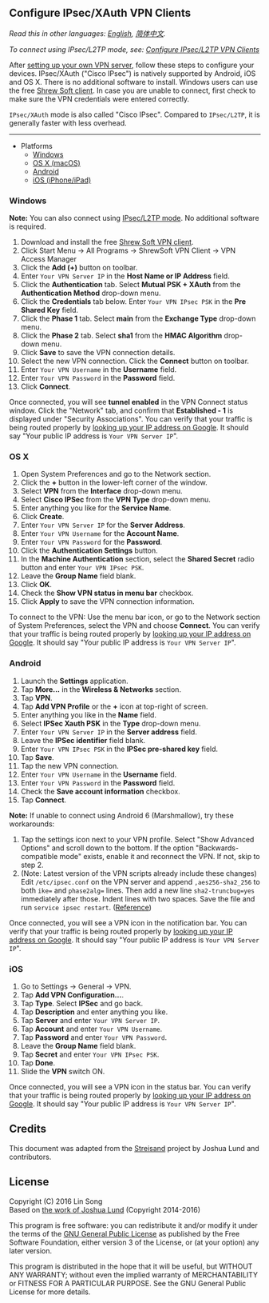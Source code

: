 ﻿## Configure IPsec/XAuth VPN Clients

*Read this in other languages: [English](clients-xauth.md), [简体中文](clients-xauth-zh.md).*

*To connect using IPsec/L2TP mode, see: [Configure IPsec/L2TP VPN Clients](clients.md)*

After <a href="https://github.com/hwdsl2/setup-ipsec-vpn" target="_blank">setting up your own VPN server</a>, follow these steps to configure your devices. IPsec/XAuth ("Cisco IPsec") is natively supported by Android, iOS and OS X. There is no additional software to install. Windows users can use the free <a href="https://www.shrew.net/download/vpn" target="_blank">Shrew Soft client</a>. In case you are unable to connect, first check to make sure the VPN credentials were entered correctly.

`IPsec/XAuth` mode is also called "Cisco IPsec". Compared to `IPsec/L2TP`, it is generally faster with less overhead.

---
* Platforms
  * [Windows](#windows)
  * [OS X (macOS)](#os-x)
  * [Android](#android)
  * [iOS (iPhone/iPad)](#ios)

### Windows ###

**Note:** You can also connect using [IPsec/L2TP mode](clients.md). No additional software is required.

1. Download and install the free <a href="https://www.shrew.net/download/vpn" target="_blank">Shrew Soft VPN client</a>.
1. Click Start Menu -> All Programs -> ShrewSoft VPN Client -> VPN Access Manager
1. Click the **Add (+)** button on toolbar.
1. Enter `Your VPN Server IP` in the **Host Name or IP Address** field.
1. Click the **Authentication** tab. Select **Mutual PSK + XAuth** from the **Authentication Method** drop-down menu.
1. Click the **Credentials** tab below. Enter `Your VPN IPsec PSK` in the **Pre Shared Key** field.
1. Click the **Phase 1** tab. Select **main** from the **Exchange Type** drop-down menu.
1. Click the **Phase 2** tab. Select **sha1** from the **HMAC Algorithm** drop-down menu.
1. Click **Save** to save the VPN connection details.
1. Select the new VPN connection. Click the **Connect** button on toolbar.
1. Enter `Your VPN Username` in the **Username** field.
1. Enter `Your VPN Password` in the **Password** field.
1. Click **Connect**.

Once connected, you will see **tunnel enabled** in the VPN Connect status window. Click the "Network" tab, and confirm that **Established - 1** is displayed under "Security Associations". You can verify that your traffic is being routed properly by <a href="https://encrypted.google.com/search?q=my+ip" target="_blank">looking up your IP address on Google</a>. It should say "Your public IP address is `Your VPN Server IP`".

### OS X ###
1. Open System Preferences and go to the Network section.
1. Click the **+** button in the lower-left corner of the window.
1. Select **VPN** from the **Interface** drop-down menu.
1. Select **Cisco IPSec** from the **VPN Type** drop-down menu.
1. Enter anything you like for the **Service Name**.
1. Click **Create**.
1. Enter `Your VPN Server IP` for the **Server Address**.
1. Enter `Your VPN Username` for the **Account Name**.
1. Enter `Your VPN Password` for the **Password**.
1. Click the **Authentication Settings** button.
1. In the **Machine Authentication** section, select the **Shared Secret** radio button and enter `Your VPN IPsec PSK`.
1. Leave the **Group Name** field blank.
1. Click **OK**.
1. Check the **Show VPN status in menu bar** checkbox.
1. Click **Apply** to save the VPN connection information.

To connect to the VPN: Use the menu bar icon, or go to the Network section of System Preferences, select the VPN and choose **Connect**. You can verify that your traffic is being routed properly by <a href="https://encrypted.google.com/search?q=my+ip" target="_blank">looking up your IP address on Google</a>. It should say "Your public IP address is `Your VPN Server IP`".

### Android ###
1. Launch the **Settings** application.
1. Tap **More...** in the **Wireless & Networks** section.
1. Tap **VPN**.
1. Tap **Add VPN Profile** or the **+** icon at top-right of screen.
1. Enter anything you like in the **Name** field.
1. Select **IPSec Xauth PSK** in the **Type** drop-down menu.
1. Enter `Your VPN Server IP` in the **Server address** field.
1. Leave the **IPSec identifier** field blank.
1. Enter `Your VPN IPsec PSK` in the **IPSec pre-shared key** field.
1. Tap **Save**.
1. Tap the new VPN connection.
1. Enter `Your VPN Username` in the **Username** field.
1. Enter `Your VPN Password` in the **Password** field.
1. Check the **Save account information** checkbox.
1. Tap **Connect**.

**Note:** If unable to connect using Android 6 (Marshmallow), try these workarounds:

1. Tap the settings icon next to your VPN profile. Select "Show Advanced Options" and scroll down to the bottom. If the option "Backwards-compatible mode" exists, enable it and reconnect the VPN. If not, skip to step 2.
1. (Note: Latest version of the VPN scripts already include these changes) Edit `/etc/ipsec.conf` on the VPN server and append `,aes256-sha2_256` to both `ike=` and `phase2alg=` lines. Then add a new line `sha2-truncbug=yes` immediately after those. Indent lines with two spaces. Save the file and run `service ipsec restart`. (<a href="https://libreswan.org/wiki/FAQ#Android_6.0_connection_comes_up_but_no_packet_flow" target="_blank">Reference</a>)

Once connected, you will see a VPN icon in the notification bar. You can verify that your traffic is being routed properly by <a href="https://encrypted.google.com/search?q=my+ip" target="_blank">looking up your IP address on Google</a>. It should say "Your public IP address is `Your VPN Server IP`".

### iOS ###
1. Go to Settings -> General -> VPN.
1. Tap **Add VPN Configuration...**.
1. Tap **Type**. Select **IPSec** and go back.
1. Tap **Description** and enter anything you like.
1. Tap **Server** and enter `Your VPN Server IP`.
1. Tap **Account** and enter `Your VPN Username`.
1. Tap **Password** and enter `Your VPN Password`.
1. Leave the **Group Name** field blank.
1. Tap **Secret** and enter `Your VPN IPsec PSK`.
1. Tap **Done**.
1. Slide the **VPN** switch ON.

Once connected, you will see a VPN icon in the status bar. You can verify that your traffic is being routed properly by <a href="https://encrypted.google.com/search?q=my+ip" target="_blank">looking up your IP address on Google</a>. It should say "Your public IP address is `Your VPN Server IP`".

## Credits

This document was adapted from the <a href="https://github.com/jlund/streisand" target="_blank">Streisand</a> project by Joshua Lund and contributors.

## License

Copyright (C) 2016 Lin Song   
Based on <a href="https://github.com/jlund/streisand/blob/master/playbooks/roles/l2tp-ipsec/templates/instructions.md.j2" target="_blank">the work of Joshua Lund</a> (Copyright 2014-2016)

This program is free software: you can redistribute it and/or modify it under the terms of the <a href="https://www.gnu.org/licenses/gpl.html" target="_blank">GNU General Public License</a> as published by the Free Software Foundation, either version 3 of the License, or (at your option) any later version.

This program is distributed in the hope that it will be useful, but WITHOUT ANY WARRANTY; without even the implied warranty of MERCHANTABILITY or FITNESS FOR A PARTICULAR PURPOSE. See the GNU General Public License for more details.
